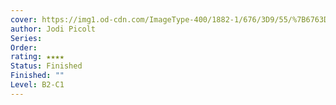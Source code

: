```yaml
---
cover: https://img1.od-cdn.com/ImageType-400/1882-1/676/3D9/55/%7B6763D955-45EC-4258-A531-7F51A6438F8E%7DImg400.jpg
author: Jodi Picolt
Series: 
Order: 
rating: ★★★★
Status: Finished
Finished: ""
Level: B2-C1
---
```








